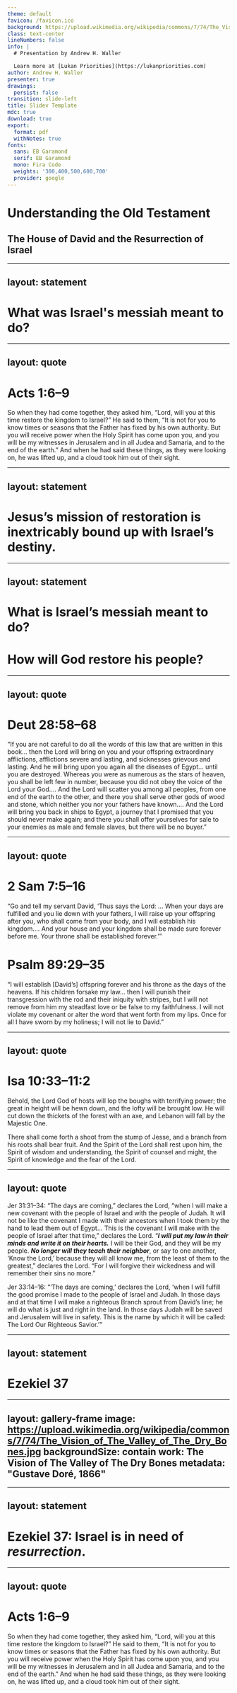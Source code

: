 ```yaml
---
theme: default
favicon: /favicon.ico
background: https://upload.wikimedia.org/wikipedia/commons/7/74/The_Vision_of_The_Valley_of_The_Dry_Bones.jpg
class: text-center
lineNumbers: false
info: |
  # Presentation by Andrew H. Waller

  Learn more at [Lukan Priorities](https://lukanpriorities.com)
author: Andrew H. Waller
presenter: true
drawings:
  persist: false
transition: slide-left
title: Slidev Template
mdc: true
download: true
export:
  format: pdf
  withNotes: true
fonts:
  sans: EB Garamond
  serif: EB Garamond
  mono: Fira Code
  weights: '300,400,500,600,700'
  provider: google
---
```


# Understanding the Old Testament

## The House of David and the Resurrection of Israel

---
layout: statement
---

# What was Israel's messiah meant to do?

---
layout: quote
---

# Acts 1:6–9
So when they had come together, they asked him, “Lord, will you at this time restore the kingdom to Israel?” He said to them, “It is not for you to know times or seasons that the Father has fixed by his own authority. But you will receive power when the Holy Spirit has come upon you, and you will be my witnesses in Jerusalem and in all Judea and Samaria, and to the end of the earth.” And when he had said these things, as they were looking on, he was lifted up, and a cloud took him out of their sight.

---
layout: statement
---

# Jesus’s mission of restoration is inextricably bound up with Israel’s destiny.

---
layout: statement
---

<h1 v-mark="{ color: '#f72f47', type: 'strike-through', strokeWidth: 5 }">What is Israel’s messiah meant to do?</h1>
<h1 v-click>How will God restore his people?</h1>

---
layout: quote
---

# Deut 28:58–68
“If you are not careful to do all the words of this law that are written in this book… then the Lord will bring on you and your offspring extraordinary afflictions, afflictions severe and lasting, and sicknesses grievous and lasting.
And he will bring upon you again all the diseases of Egypt… until you are destroyed.
Whereas you were as numerous as the stars of heaven, you shall be left few in number, because you did not obey the voice of the Lord your God….
And the Lord will scatter you among all peoples, from one end of the earth to the other, and there you shall serve other gods of wood and stone, which neither you nor your fathers have known….
And the Lord will bring you back in ships to Egypt, a journey that I promised that you should never make again; and there you shall offer yourselves for sale to your enemies as male and female slaves, but there will be no buyer.”

---
layout: quote
---

# 2 Sam 7:5–16
“Go and tell my servant David, ‘Thus says the Lord: … When your days are fulfilled and you lie down with your fathers, I will raise up your offspring after you, who shall come from your body, and I will establish his kingdom….
And your house and your kingdom shall be made sure forever before me.
Your throne shall be established forever.’”

# Psalm 89:29–35
“I will establish [David’s] offspring forever and his throne as the days of the heavens.
If his children forsake my law… then I will punish their transgression with the rod and their iniquity with stripes, but I will not remove from him my steadfast love or be false to my faithfulness.
I will not violate my covenant or alter the word that went forth from my lips.
Once for all I have sworn by my holiness; I will not lie to David.”

---
layout: quote
---

# Isa 10:33–11:2
Behold, the Lord God of hosts will lop the boughs with terrifying power; the great in height will be hewn down, and the lofty will be brought low.
He will cut down the thickets of the forest with an axe, and Lebanon will fall by the Majestic One. 

There shall come forth a shoot from the stump of Jesse, and a branch from his roots shall bear fruit.
And the Spirit of the Lord shall rest upon him, the Spirit of wisdom and understanding, the Spirit of counsel and might, the Spirit of knowledge and the fear of the Lord.

---
layout: quote
---

Jer 31:31–34: “The days are coming,” declares the Lord, “when I will make a new covenant with the people of Israel and with the people of Judah.
It will not be like the covenant I made with their ancestors when I took them by the hand to lead them out of Egypt... This is the covenant I will make with the people of Israel after that time,” declares the Lord.
“***I will put my law in their minds and write it on their hearts.***
I will be their God, and they will be my people.
***No longer will they teach their neighbor***, or say to one another, ‘Know the Lord,’ because they will all know me, from the least of them to the greatest,” declares the Lord.
“For I will forgive their wickedness and will remember their sins no more.”

Jer 33:14–16: “‘The days are coming,’ declares the Lord, ‘when I will fulfill the good promise I made to the people of Israel and Judah. In those days and at that time I will make a righteous Branch sprout from David’s line; he will do what is just and right in the land. In those days Judah will be saved and Jerusalem will live in safety. This is the name by which it will be called: The Lord Our Righteous Savior.’”

---
layout: statement
---

# Ezekiel 37

---
layout: gallery-frame
image: https://upload.wikimedia.org/wikipedia/commons/7/74/The_Vision_of_The_Valley_of_The_Dry_Bones.jpg
backgroundSize: contain
work: The Vision of The Valley of The Dry Bones
metadata: "Gustave Doré, 1866"
---

---
layout: statement
---

# Ezekiel 37: Israel is in need of *resurrection*.

---
layout: quote
---

# Acts 1:6–9
So when they had come together, they asked him, “Lord, will you at this time restore the kingdom to Israel?”
He said to them, “It is not for you to know times or seasons that the Father has fixed by his own authority.
But you will receive power when the Holy Spirit has come upon you, and you will be my witnesses in Jerusalem and in all Judea and Samaria, and to the end of the earth.”
And when he had said these things, as they were looking on, he was lifted up, and a cloud took him out of their sight.
